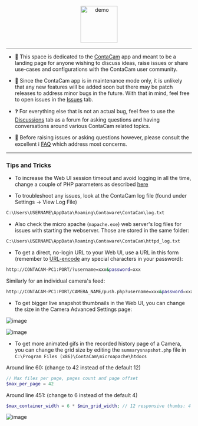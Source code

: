 <p align="center"> 
<img alt="demo" width=100 src="https://github.com/frakman1/ContaCam/assets/5826484/9ccb434f-f5f0-4dd5-aa28-5601ecb8de6b"> 
</p>


---


- 🎥 This space is dedicated to the [ContaCam](https://www.contaware.com/contacam.html) app and meant to be a landing page for anyone wishing to discuss ideas, raise issues or share use-cases and configurations with the ContaCam user community.

- 🐞 Since the ContaCam app is in maintenance mode only, it is unlikely that any new features will be added soon but there may be patch releases to address minor bugs in the future. With that in mind, feel free to open issues in the [Issues](https://github.com/frakman1/ContaCam/issues) tab.

- ❓ For everything else that is not an actual bug, feel free to use the [Discussions](https://github.com/frakman1/ContaCam/discussions) tab as a forum for asking questions and having conversations around various ContaCam related topics.

- 🙋 Before raising issues or asking questions however, please consult the excellent ℹ️ [FAQ](https://www.contaware.com/manual-faqs.html) which address most concerns.


---
### Tips and Tricks
- To increase the Web UI session timeout and avoid logging in all the time, change a couple of PHP parameters as described [here](https://www.contaware.com/manual-faqs/21-05-contacam-networking/119-increase-web-interface-session-timeout.html)
 
- To troubleshoot any issues, look at the ContaCam log file (found under Settings -> View Log File)
```bash
C:\Users\USERNAME\AppData\Roaming\Contaware\ContaCam\log.txt
```
 
- Also check the micro apache (`mapache.exe`) web server's log files for issues with starting the webserver. Those are stored in the same folder:
```bash
C:\Users\USERNAME\AppData\Roaming\Contaware\ContaCam\httpd_log.txt
```

- To get a direct, no-login URL to your Web UI, use a URL in this form (remember to [URL-encode](https://www.urlencoder.org/) any special characters in your password):

```bash
http://CONTACAM-PC1:PORT/?username=xxx&password=xxx
```

Similarly for an individual camera's feed: 

```bash
http://CONTACAM-PC1:PORT/CAMERA_NAME/push.php?username=xxx&password=xxx
```

- To get bigger live snapshot thumbnails in the Web UI, you can change the size in the Camera Advanced Settings page:

![image](https://github.com/frakman1/ContaCam/assets/5826484/e9383693-51b2-4960-a1e7-29b1b6488295)

![image](https://github.com/frakman1/ContaCam/assets/5826484/1d246045-a2a6-4b7a-8aa8-196f163e65f6)



- To get more animated gifs in the recorded history page of a Camera, you can change the grid size by editing the `summarysnapshot.php` file in `C:\Program Files (x86)\ContaCam\microapache\htdocs`

Around line 60: (change to 42 instead of the default 12)
```php
// Max files per page, pages count and page offset
$max_per_page = 42
```
Around line 451: (change to 6 instead of the default 4)
```php
$max_container_width = 6 * $min_grid_width; // 12 responsive thumbs: 4 x 3, 3 x 4, 2 x 6 and 1 x 12
```

![image](https://github.com/frakman1/ContaCam/assets/5826484/d4dc156e-4823-4b54-96b1-c91b2fbe2da0)




